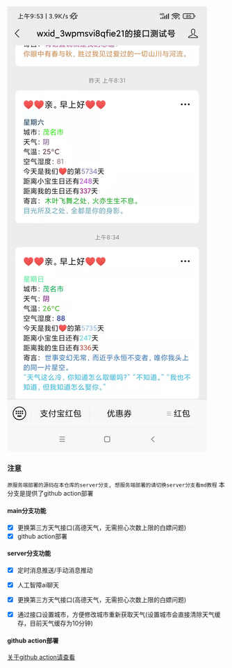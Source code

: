<img src="./gitPic/el.jpeg" with="30%" />

### 注意
`原服务端部署的源码在本仓库的server分支, 想服务端部署的请切换server分支看md教程` 本分支是提供了github action部署

#### main分支功能
- [x] 更换第三方天气接口(高德天气，无需担心次数上限的白嫖问题)
- [x] github action部署

#### server分支功能
- [x] 定时消息推送/手动消息推动
- [x] 人工智障ai聊天
- [x] 更换第三方天气接口(高德天气，无需担心次数上限的白嫖问题)
- [x] 通过接口设置城市，方便修改城市重新获取天气(设置城市会直接清除天气缓存，目前天气缓存为10分钟)


#### github action部署
[关于github action请查看](./docs/githubAction.md)
